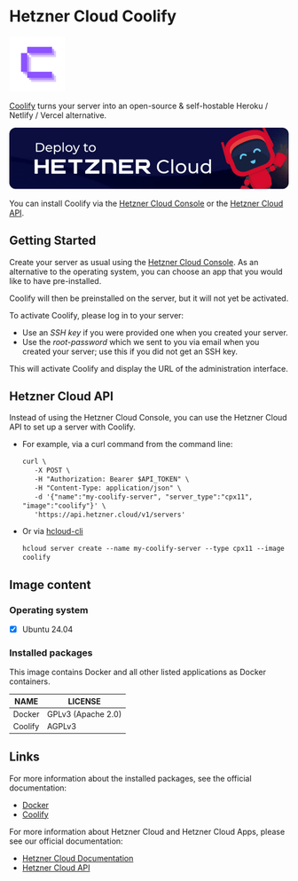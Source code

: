 # Hetzner Cloud Coolify

<img src="images/coolify-logo.png" height="100px">
<br>

[Coolify](https://coolify.io/) turns your server into an open-source & self-hostable Heroku / Netlify / Vercel alternative.

[![Deploy to Hetzner Cloud](../../shared/images/deploy_to_hetzner.png)](https://console.hetzner.cloud/deploy/coolify)

You can install Coolify via the [Hetzner Cloud Console](https://console.hetzner.cloud) or the [Hetzner Cloud API](https://docs.hetzner.cloud/#servers-create-a-server).

## Getting Started

Create your server as usual using the [Hetzner Cloud Console](https://console.hetzner.cloud). As an alternative to the operating system, you can choose an app that you would like to have pre-installed.

Coolify will then be preinstalled on the server, but it will not yet be activated.

To activate Coolify, please log in to your server:

- Use an _SSH key_ if you were provided one when you created your server.
- Use the _root-password_ which we sent to you via email when you created your server; use this if you did not get an SSH key.

This will activate Coolify and display the URL of the administration interface.

## Hetzner Cloud API

Instead of using the Hetzner Cloud Console, you can use the Hetzner Cloud API to set up a server with Coolify.

- For example, via a curl command from the command line:

  ```
  curl \
     -X POST \
     -H "Authorization: Bearer $API_TOKEN" \
     -H "Content-Type: application/json" \
     -d '{"name":"my-coolify-server", "server_type":"cpx11", "image":"coolify"}' \
     'https://api.hetzner.cloud/v1/servers'
  ```

- Or via [hcloud-cli](https://github.com/hetznercloud/cli)

  ```
  hcloud server create --name my-coolify-server --type cpx11 --image coolify
  ```

## Image content

### Operating system

- [x] Ubuntu 24.04

### Installed packages

This image contains Docker and all other listed applications as Docker containers.

| NAME       | LICENSE            |
| ---------- | ------------------ |
| Docker     | GPLv3 (Apache 2.0) |
| Coolify    | AGPLv3             |

## Links

For more information about the installed packages, see the official documentation:

- [Docker](https://www.docker.com/)
- [Coolify](https://coolify.io/docs/)

For more information about Hetzner Cloud and Hetzner Cloud Apps, please see our official documentation:

- [Hetzner Cloud Documentation](https://docs.hetzner.com/de/cloud/)
- [Hetzner Cloud API](https://docs.hetzner.cloud/)
